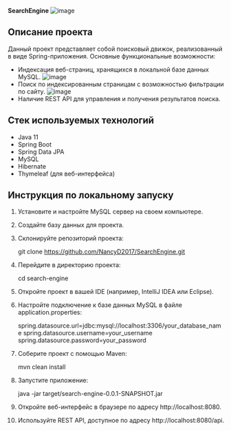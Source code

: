 <b>SearchEngine</b>
![image](https://github.com/user-attachments/assets/b3df694a-beac-42ac-b869-1a5a9644f8f9)
## Описание проекта

Данный проект представляет собой поисковый движок, реализованный в виде Spring-приложения. Основные функциональные возможности:

- Индексация веб-страниц, хранящихся в локальной базе данных MySQL.
![image](https://github.com/user-attachments/assets/855a1c87-aef2-4774-b9ec-64c862e442c2)
- Поиск по индексированным страницам с возможностью фильтрации по сайту.
![image](https://github.com/user-attachments/assets/93a0d78c-7b2e-4cc3-aa51-4f82fdf2a610)
- Наличие REST API для управления и получения результатов поиска.

## Стек используемых технологий

- Java 11
- Spring Boot
- Spring Data JPA
- MySQL
- Hibernate
- Thymeleaf (для веб-интерфейса)

## Инструкция по локальному запуску

1. Установите и настройте MySQL сервер на своем компьютере.
2. Создайте базу данных для проекта.
3. Склонируйте репозиторий проекта:
   
   git clone https://github.com/NancyD2017/SearchEngine.git
   
4. Перейдите в директорию проекта:
   
   cd search-engine
   
5. Откройте проект в вашей IDE (например, IntelliJ IDEA или Eclipse).
6. Настройте подключение к базе данных MySQL в файле application.properties:
   
   spring.datasource.url=jdbc:mysql://localhost:3306/your_database_name
   spring.datasource.username=your_username
   spring.datasource.password=your_password
   
7. Соберите проект с помощью Maven:
   
   mvn clean install
   
8. Запустите приложение:
   
   java -jar target/search-engine-0.0.1-SNAPSHOT.jar
   
9. Откройте веб-интерфейс в браузере по адресу http://localhost:8080.
10. Используйте REST API, доступное по адресу http://localhost:8080/api.
